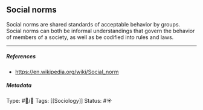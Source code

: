 ## Social norms  # 

Social norms are shared standards of acceptable behavior by groups. Social norms can both be informal understandings that govern the behavior of members of a society, as well as be codified into rules and laws.

___

##### References

- https://en.wikipedia.org/wiki/Social_norm

##### Metadata

Type: #🔵/🔵 
Tags: [[Sociology]]
Status: #☀️ 